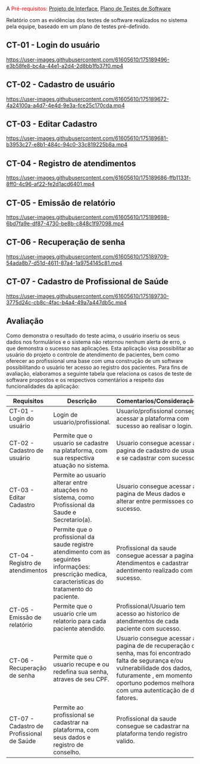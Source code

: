 A
<span style="color:red">Pré-requisitos: <a href="3-Projeto de Interface.md"> Projeto de Interface</a></span>, <a href="8-Plano de Testes de Software.md"> Plano de Testes de Software</a>

Relatório com as evidências dos testes de software realizados no sistema pela equipe, baseado em um plano de testes pré-definido.


## CT-01 - Login do usuário
https://user-images.githubusercontent.com/61605610/175189496-e3b58fe8-bc4a-44e1-a2d4-2d8bb1fb37f0.mp4

## CT-02 - Cadastro de usuário  
https://user-images.githubusercontent.com/61605610/175189672-4a24100a-a4d7-4e4d-9e3a-fce25c170cda.mp4

## CT-03 - Editar Cadastro
https://user-images.githubusercontent.com/61605610/175189681-b3953c27-e8b1-484c-94c0-33c819225b8a.mp4

## CT-04 - Registro de atendimentos
https://user-images.githubusercontent.com/61605610/175189686-ffb1133f-8ff0-4c96-af22-fe2d1acd6401.mp4

## CT-05 - Emissão de relatório
https://user-images.githubusercontent.com/61605610/175189698-6bd7fa9e-df87-4730-be8b-c848c1f97098.mp4

## CT-06 - Recuperação de senha
https://user-images.githubusercontent.com/61605610/175189709-54ada8b7-d51d-4611-87a4-1a9754145c81.mp4

## CT-07 - Cadastro de Profissional de Saúde
https://user-images.githubusercontent.com/61605610/175189730-3775d24c-cb8c-4fac-b4a4-49a7a447db5c.mp4

## Avaliação

Como demonstra o resultado do teste acima, o usuário inseriu os seus dados nos formulários e o sistema não retornou nenhum alerta de erro, o que demonstra o sucesso nas aplicações. Esta aplicação visa possibilitar ao usuário do projeto o controle de atendimento de pacientes, bem como oferecer ao profissional uma base com uma construção de um software possibilitando o usuário ter acesso ao registro dos pacientes. Para fins de avaliação, elaboramos a seguinte tabela que relaciona os casos de teste de software  propostos e os respectivos comentários a respeito das funcionalidades da aplicação:

| Requisitos          |              Descrição             |Comentarios/Consideraçãoes|Status                                  |
|---------------------|------------------------------------|--------------------------|----------------------------------------|
|CT-01 - Login do usuário|Login de usuario/profissional.  |Usuario/profissional consegue acessar a plataforma com sucesso ao realisar o login.|Implementado com sucesso.               |
|CT-02 - Cadastro de usuário | Permite que o usuario se cadastre na plataforma, com sua respectiva atuação no sistema.|Usuario consegue acessar a pagina de cadastro de usuario e se cadastrar com sucesso.| Implementado parcialmente.|
|CT-03 - Editar Cadastro| Permite ao usuario alterar entre atuações no sistema, como Profissional da Saude e Secretario(a).|Usuario consegue acessar a pagina de Meus dados e alterar entre permissoes com sucesso.| Implementado com sucesso.|
|CT-04 - Registro de atendimentos | Permite que o profissional da saude registre atendimento com as seguintes informações: prescrição medica, caracteristicas do tratamento do paciente.| Profissional da saude consegue acessar a pagina de Atendimentos e cadastrar adentimento realizado com sucesso. | Implementado com sucesso.|
|CT-05 - Emissão de relatório| Permite que o usuario crie um relatorio para cada paciente atendido.| Profissional/Usuario tem acesso ao historico de atendimentos de cada paciente com sucesso.| Implementado com sucesso.|
|CT-06 - Recuperação de senha| Permite que o usuario recupe e ou redefina sua senha, atraves de seu CPF.| Usuario consegue acessar a pagina de de recuperação de senha, mas foi encontrado falta de segurança e/ou vulnerabilidade dos dados, futuramente , em momento oportuno podemos melhorar com uma autenticação de dois fatores. | Implementado parcialmente.|
|CT-07 - Cadastro de Profissional de Saúde | Permite ao profissional se cadastrar na plataforma, com seus dados e registro de conselho.| Profissional da saude consegue se cadastrar na plataforma tendo registro valido. | Implementado com sucesso.|
